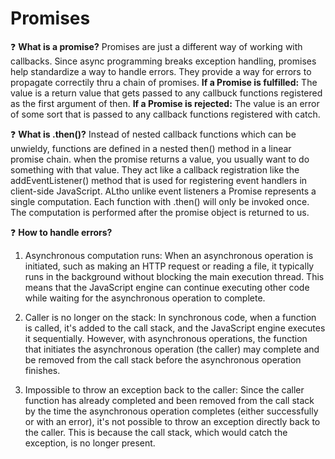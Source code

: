 # Promises


   
:question: **What is a promise?** 
Promises are just a different way of working with callbacks. Since async programming breaks exception handling, promises help standardize a way to handle errors. They provide a way for errors to propagate correctily thru a chain of promises. 
**If a Promise is fulfilled:** The value is a return value that gets passed to any callbuck functions registered as the first argument of then.
**If a Promise is rejected:** The value is an error of some sort that is passed to any callback functions registered with catch. 


:question: **What is .then()?**
Instead of nested callback functions which can be unwieldy, functions are defined in a nested then() method in a linear promise chain.
when the promise returns a value, you usually want to do something with that value. 
They act like a callback registration like the addEventListener() method that is used for registering event handlers in client-side JavaScript. ALtho unlike event listeners a Promise represents a single computation. Each function with .then() will only be invoked once. The computation is performed after the promise object is returned to us. 


:question: **How to handle errors?**

1. Asynchronous computation runs: When an asynchronous operation is initiated, such as making an HTTP request or reading a file, it typically runs in the background without blocking the main execution thread. This means that the JavaScript engine can continue executing other code while waiting for the asynchronous operation to complete.

2. Caller is no longer on the stack: In synchronous code, when a function is called, it's added to the call stack, and the JavaScript engine executes it sequentially. However, with asynchronous operations, the function that initiates the asynchronous operation (the caller) may complete and be removed from the call stack before the asynchronous operation finishes.

3. Impossible to throw an exception back to the caller: Since the caller function has already completed and been removed from the call stack by the time the asynchronous operation completes (either successfully or with an error), it's not possible to throw an exception directly back to the caller. This is because the call stack, which would catch the exception, is no longer present.
   
